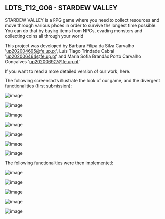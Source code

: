 ## LDTS_T12_G06 - STARDEW VALLEY

STARDEW VALLEY is a RPG game where you need to collect resources and move through various places in order to survive the longest time possible. 
You can do that by buying items from NPCs, evading monsters and collecting coins all through your world

This project was developed by Bárbara Filipa da Silva Carvalho 'up202004695@fe.up.pt', Luís Tiago Trindade Cabral 'up202006464@fe.up.pt' and Maria Sofia Brandão Porto Carvalho Gonçalves 'up202006927@fe.up.pt'

If you want to read a more detailed version of our work, [here](.docs\report\readme.md).


The following screenshots illustrate the look of our game, and the divergent functionalities (first submission):


![image](docs/map2.png)

![image](docs/mapwithtimer.png)

![image](docs/mina.png)

![image](docs/inventory.png)

![image](docs/inventorywithstuff.png)

![image](docs/npc.png)

![image](docs/npc2.png)

The following functionalities were then implemented:

![image](docs/selling.png)

![image](docs/finalmap.png)

![image](docs/butcherproducts.png)

![image](docs/balanceenergylife.png)

![image](docs/minewithmonsters.png)
